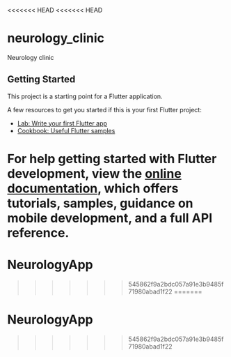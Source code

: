 <<<<<<< HEAD
<<<<<<< HEAD
# neurology_clinic

Neurology clinic

## Getting Started

This project is a starting point for a Flutter application.

A few resources to get you started if this is your first Flutter project:

- [Lab: Write your first Flutter app](https://docs.flutter.dev/get-started/codelab)
- [Cookbook: Useful Flutter samples](https://docs.flutter.dev/cookbook)

For help getting started with Flutter development, view the
[online documentation](https://docs.flutter.dev/), which offers tutorials,
samples, guidance on mobile development, and a full API reference.
=======
# NeurologyApp
>>>>>>> 545862f9a2bdc057a91e3b9485f71980abad1f22
=======
# NeurologyApp
>>>>>>> 545862f9a2bdc057a91e3b9485f71980abad1f22
